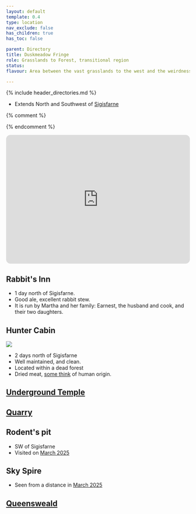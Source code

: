 ```yaml
---
layout: default
template: 0.4
type: location
nav_exclude: false
has_children: true
has_toc: false

parent: Directory
title: Duskmeadow Fringe
role: Grasslands to Forest, transitional region
status: 
flavour: Area between the vast grasslands to the west and the weirdness of the eastern forest. Home to a Skeleton Giant, poisonous Aveva spores & pumas.

---
```


{% include header_directories.md %}

- Extends North and Southwest of [Sigisfarne](../Sigisfarne/index.md)

{% comment %} 

{% endcomment %} 

<iframe style="border-radius:12px" src="https://petracoding.github.io/pinterest/board.html?link=estevaoseco/unsettled/duskmeadowfringe/&hideHeader=1&hideFooter=1&transparent=1" width="100%" height="352" style="color-scheme: site" frameBorder="0" allowfullscreen=""></iframe>

## Rabbit's Inn

- 1 day north of Sigisfarne.
- Good ale, excellent rabbit stew.
- It is run by Martha and her family: Earnest, the husband and cook, and their two daughters.

## Hunter Cabin

![](https://i.imgur.com/hJlU6ga.png)


- 2 days north of Sigisfarne
- Well maintained, and clean.
- Located within a dead forest
- Dried meat, [some think](../../campaigns/Book_01/ep_005.md) of human origin.

## [Underground Temple](UndergroundTemple.md)

## [Quarry](Quarry.md)

## Rodent's pit

- SW of Sigisfarne
- Visited on [March 2025](../../campaigns/Book_01/ep_004.md)

## Sky Spire

- Seen from a distance in [March 2025](../../campaigns/Book_01/ep_005.md)

## [Queensweald](Queensweald.md)
 